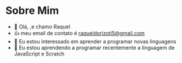# Sobre Mim


- 👋 Olá, ,e chamo Raquel
- 👍 meu email de contato é raqueldorizoti5@gmail.com
- 👀 Eu estou interessado em aprender a programar novas linguagens 
- 🌱 Eu estou aprendendo a programar recentemente a linguagem de JavaScript e Scratch


<!---
Raquee/Raquee is a ✨ special ✨ repository because its `README.md` (this file) appears on your GitHub profile.
You can click the Preview link to take a look at your changes.
--->
